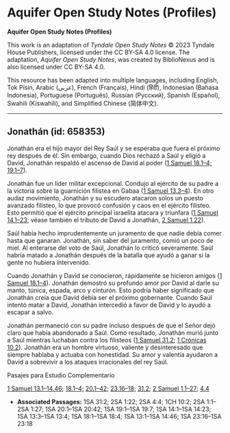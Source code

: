 # Aquifer Open Study Notes (Profiles)

**Aquifer Open Study Notes (Profiles)**

This work is an adaptation of *Tyndale Open Study Notes* © 2023 Tyndale House Publishers, licensed under the CC BY\-SA 4\.0 license. The adaptation, *Aquifer Open Study Notes*, was created by BiblioNexus and is also licensed under CC BY\-SA 4\.0\.

This resource has been adapted into multiple languages, including English, Tok Pisin, Arabic (عربي), French (Français), Hindi (हिंदी), Indonesian (Bahasa Indonesia), Portuguese (Português), Russian (Русский), Spanish (Español), Swahili (Kiswahili), and Simplified Chinese (简体中文).



--------------------------------

## Jonathán (id: 658353)

Jonathán era el hijo mayor del Rey Saúl y se esperaba que fuera el próximo rey después de él. Sin embargo, cuando Dios rechazó a Saúl y eligió a David, Jonathán respaldó el ascenso de David al poder ([1 Samuel 18\.1–4;](https://ref.ly/1Sam18:1-1Sam18:4) [19\.1–7](https://ref.ly/1Sam19:1-1Sam19:7)).

Jonathán fue un líder militar excepcional. Condujo al ejército de su padre a la victoria sobre la guarnición filistea en Gabaa ([1 Samuel 13\.3–4](https://ref.ly/1Sam13:3-1Sam13:4)). En otro audaz movimiento, Jonathán y su escudero atacaron solos un puesto avanzado filisteo, lo que provocó confusión y caos en el ejército filisteo. Esto permitió que el ejército principal israelita atacara y triunfara ([1 Samuel 14\.1–23](https://ref.ly/1Sam14:1-1Sam14:23); véase también el tributo de David a Jonathán, [2 Samuel 1\.22](https://ref.ly/2Sam1:22)).

Saúl había hecho imprudentemente un juramento de que nadie debía comer hasta que ganaran. Jonathán, sin saber del juramento, comió un poco de miel. Al enterarse del voto de Saúl, Jonathán lo criticó severamente. Saúl habría matado a Jonathán después de la batalla que ayudó a ganar si la gente no hubiera intervenido.

Cuando Jonathán y David se conocieron, rápidamente se hicieron amigos ([1 Samuel 18\.1–4](https://ref.ly/1Sam18:1-1Sam18:4)). Jonathán demostró su profundo amor por David al darle su manto, túnica, espada, arco y cinturón. Esto podría haber significado que Jonathán creía que David debía ser el próximo gobernante. Cuando Saúl intentó matar a David, Jonathán intercedió a favor de David y lo ayudó a escapar a salvo.

Jonathán permaneció con su padre incluso después de que el Señor dejó claro que había abandonado a Saúl. Como resultado, Jonathán murió junto a Saúl mientras luchaban contra los filisteos ([1 Samuel 31\.2;](https://ref.ly/1Sam31:2) [1 Crónicas 10\.2](https://ref.ly/1Chr10:2)). Jonathán era un hombre virtuoso, valiente y desinteresado que siempre hablaba y actuaba con honestidad. Su amor y valentía ayudaron a David a sobrevivir a los ataques irracionales del rey Saúl.

Pasajes para Estudio Complementario

[1 Samuel 13\.1–14\.46;](https://ref.ly/1Sam13:1-1Sam14:46) [18\.1–4;](https://ref.ly/1Sam18:1-1Sam18:4) [20\.1–42;](https://ref.ly/1Sam20:1-1Sam20:42) [23\.16–18;](https://ref.ly/1Sam23:16-1Sam23:18) [31\.2](https://ref.ly/1Sam31:2); [2 Samuel 1\.1–27](https://ref.ly/2Sam1:1-2Sam1:27); [4\.4](https://ref.ly/2Sam4:4)

* **Associated Passages:** 1SA 31:2; 2SA 1:22; 2SA 4:4; 1CH 10:2; 2SA 1:1–2SA 1:27; 1SA 20:1–1SA 20:42; 1SA 19:1–1SA 19:7; 1SA 14:1–1SA 14:23; 1SA 13:3–1SA 13:4; 1SA 18:1–1SA 18:4; 1SA 13:1–1SA 14:46; 1SA 23:16–1SA 23:18

